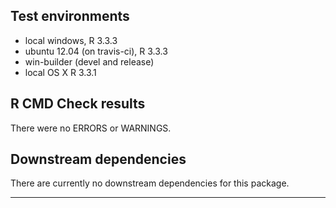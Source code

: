   

## Test environments
* local windows, R 3.3.3
* ubuntu 12.04 (on travis-ci), R 3.3.3
* win-builder (devel and release)
* local OS X R 3.3.1

## R CMD Check results
There were no ERRORS or WARNINGS.


## Downstream dependencies
There are currently no downstream dependencies for this package.

---

